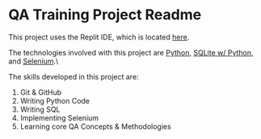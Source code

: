 # QA Training Project Readme
This project uses the Replit IDE, which is located [here](https://replit.com/@gregbaltimore20/qa-training).

The technologies involved with this project are
[Python](http://www.python.org/),
[SQLite w/ Python](http://www.geeksforgeeks.org/python-sqlite/), and
[Selenium](http://www.selenium.dev/).\

The skills developed in this project are:
1. Git & GitHub
2. Writing Python Code
3. Writing SQL
4. Implementing Selenium
5. Learning core QA Concepts & Methodologies



